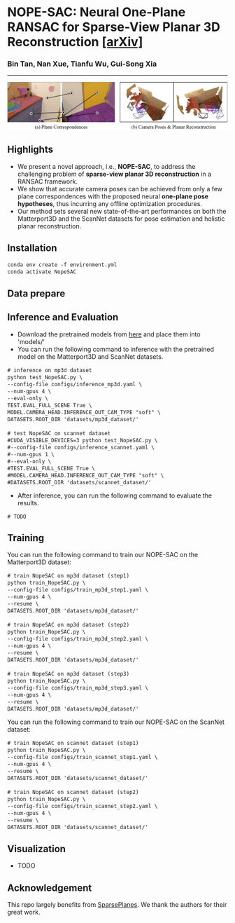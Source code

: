 # NOPE-SAC: Neural One-Plane RANSAC for Sparse-View Planar 3D Reconstruction [[arXiv]]()
### Bin Tan, Nan Xue, Tianfu Wu, Gui-Song Xia

---
![image](assets/teaser.png)

## Highlights
- We present a novel approach, i.e., **NOPE-SAC**, to address the challenging problem 
of **sparse-view planar 3D reconstruction** in a RANSAC framework.
- We show that accurate camera poses can be achieved from only a few 
plane correspondences with the proposed neural **one-plane pose hypotheses**, thus incurring 
any offline optimization procedures.
- Our method sets several new state-of-the-art performances on both 
the Matterport3D and the ScanNet datasets for pose estimation and holistic planar reconstruction.


## Installation
```
conda env create -f environment.yml
conda activate NopeSAC
```

## Data prepare

## Inference and Evaluation
- Download the pretrained models from [here]() and place them into 'models/'
- You can run the following command to inference with the pretrained model on
the Matterport3D and ScanNet datasets.
```
# inference on mp3d dataset
python test_NopeSAC.py \
--config-file configs/inference_mp3d.yaml \
--num-gpus 4 \
--eval-only \
TEST.EVAL_FULL_SCENE True \
MODEL.CAMERA_HEAD.INFERENCE_OUT_CAM_TYPE "soft" \
DATASETS.ROOT_DIR 'datasets/mp3d_dataset/'

# test NopeSAC on scannet dataset
#CUDA_VISIBLE_DEVICES=3 python test_NopeSAC.py \
#--config-file configs/inference_scannet.yaml \
#--num-gpus 1 \
#--eval-only \
#TEST.EVAL_FULL_SCENE True \
#MODEL.CAMERA_HEAD.INFERENCE_OUT_CAM_TYPE "soft" \
#DATASETS.ROOT_DIR 'datasets/scannet_dataset/'
```
- After inference, you can run the following command to evaluate the results.
```
# TODO
```

## Training
You can run the following command to train our NOPE-SAC on the Matterport3D dataset:
```
# train NopeSAC on mp3d dataset (step1)
python train_NopeSAC.py \
--config-file configs/train_mp3d_step1.yaml \
--num-gpus 4 \
--resume \
DATASETS.ROOT_DIR 'datasets/mp3d_dataset/'

# train NopeSAC on mp3d dataset (step2)
python train_NopeSAC.py \
--config-file configs/train_mp3d_step2.yaml \
--num-gpus 4 \
--resume \
DATASETS.ROOT_DIR 'datasets/mp3d_dataset/'

# train NopeSAC on mp3d dataset (step3)
python train_NopeSAC.py \
--config-file configs/train_mp3d_step3.yaml \
--num-gpus 4 \
--resume \
DATASETS.ROOT_DIR 'datasets/mp3d_dataset/'
```
You can run the following command to train our NOPE-SAC on the ScanNet dataset:
```
# train NopeSAC on scannet dataset (step1)
python train_NopeSAC.py \
--config-file configs/train_scannet_step1.yaml \
--num-gpus 4 \
--resume \
DATASETS.ROOT_DIR 'datasets/scannet_dataset/'

# train NopeSAC on scannet dataset (step2)
python train_NopeSAC.py \
--config-file configs/train_scannet_step2.yaml \
--num-gpus 4 \
--resume \
DATASETS.ROOT_DIR 'datasets/scannet_dataset/'
```

## Visualization
- TODO


## Acknowledgement
This repo largely benefits from [SparsePlanes](https://github.com/jinlinyi/SparsePlanes). 
We thank the authors for their great work.